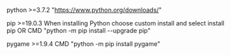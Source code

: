 python >=3.7.2
	"https://www.python.org/downloads/"

pip >=19.0.3
	When installing Python choose custom install and select install pip
		OR
	CMD "python -m pip install --upgrade pip"

pygame >=1.9.4
	CMD "python -m pip install pygame"
